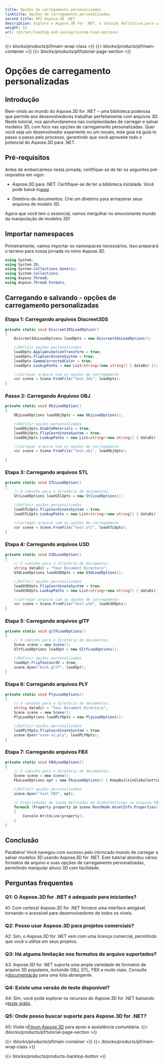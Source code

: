 ```yaml
---
title: Opções de carregamento personalizadas
linktitle: Opções de carregamento personalizadas
second_title: API Aspose.3D .NET
description: Explore o Aspose.3D for .NET, a solução definitiva para carregamento e salvamento contínuo de modelos 3D.
weight: 15
url: /pt/net/loading-and-saving/custom-load-options/
---
```


{{< blocks/products/pf/main-wrap-class >}}
{{< blocks/products/pf/main-container >}}
{{< blocks/products/pf/tutorial-page-section >}}

# Opções de carregamento personalizadas

## Introdução

Bem-vindo ao mundo do Aspose.3D for .NET – uma biblioteca poderosa que permite aos desenvolvedores trabalhar perfeitamente com arquivos 3D. Neste tutorial, nos aprofundaremos nas complexidades de carregar e salvar modelos 3D, com foco nas opções de carregamento personalizadas. Quer você seja um desenvolvedor experiente ou um novato, este guia irá guiá-lo passo a passo pelo processo, garantindo que você aproveite todo o potencial do Aspose.3D para .NET.

## Pré-requisitos

Antes de embarcarmos nesta jornada, certifique-se de ter os seguintes pré-requisitos em vigor:

-  Aspose.3D para .NET: Certifique-se de ter a biblioteca instalada. Você pode baixá-lo[aqui](https://releases.aspose.com/3d/net/).

- Diretório de documentos: Crie um diretório para armazenar seus arquivos de modelo 3D.

Agora que você tem o essencial, vamos mergulhar no emocionante mundo da manipulação de modelos 3D!

## Importar namespaces

Primeiramente, vamos importar os namespaces necessários. Isso preparará o terreno para nossa jornada no reino Aspose.3D.

```csharp
using System;
using System.IO;
using System.Collections.Generic;
using System.Collections;
using Aspose.ThreeD;
using Aspose.ThreeD.Formats;
```

## Carregando e salvando - opções de carregamento personalizadas

### Etapa 1: Carregando arquivos Discreet3DS

```csharp
private static void Discreet3DSLoadOption()
{
    Discreet3dsLoadOptions loadOpts = new Discreet3dsLoadOptions();

    //Definir opções personalizadas
    loadOpts.ApplyAnimationTransform = true;
    loadOpts.FlipCoordinateSystem = true;
    loadOpts.GammaCorrectedColor = true;
    loadOpts.LookupPaths = new List<string>(new string[] { dataDir });

    //Carregar arquivo com as opções de carregamento
    var scene = Scene.FromFile("test.3ds", loadOpts);
}
```

### Passo 2: Carregando Arquivos OBJ

```csharp
private static void ObjLoadOption()
{
    ObjLoadOptions loadObjOpts = new ObjLoadOptions();

    //Definir opções personalizadas
    loadObjOpts.EnableMaterials = true;
    loadObjOpts.FlipCoordinateSystem = true;
    loadObjOpts.LookupPaths = new List<string>(new string[] { dataDir });

    //Carregar arquivo com as opções de carregamento
    var scene = Scene.FromFile("test.obj", loadObjOpts);

}
```

### Etapa 3: Carregando arquivos STL

```csharp
private static void STLLoadOption()
{
    // O caminho para o diretório de documentos.
    StlLoadOptions loadSTLOpts = new StlLoadOptions();

    //Definir opções personalizadas
    loadSTLOpts.FlipCoordinateSystem = true;
    loadSTLOpts.LookupPaths = new List<string>(new string[] { dataDir });

    //Carregar arquivo com as opções de carregamento
    var scene = Scene.FromFile("test.stl", loadSTLOpts);
}
```

### Etapa 4: Carregando arquivos U3D

```csharp
private static void U3DLoadOption()
{
    // O caminho para o diretório de documentos.
    string dataDir = "Your Document Directory";
    U3dLoadOptions loadU3DOpts = new U3dLoadOptions();

    //Definir opções personalizadas
    loadU3DOpts.FlipCoordinateSystem = true;
    loadU3DOpts.LookupPaths = new List<string>(new string[] { dataDir });

    //Carregar arquivo com as opções de carregamento
    var scene = Scene.FromFile("test.u3d", loadU3DOpts);
}
```

### Etapa 5: Carregando arquivos glTF

```csharp
private static void glTFLoadOptions()
{
    // O caminho para o diretório de documentos.
    Scene scene = new Scene();
    GltfLoadOptions loadOpt = new GltfLoadOptions();

    //Definir opções personalizadas
    loadOpt.FlipTexCoordV = true;
    scene.Open("Duck.gltf", loadOpt);
}
```

### Etapa 6: Carregando arquivos PLY

```csharp
private static void PlyLoadOptions()
{
    // O caminho para o diretório de documentos.
    string dataDir = "Your Document Directory";
    Scene scene = new Scene();
    PlyLoadOptions loadPLYOpts = new PlyLoadOptions();

    //Definir opções personalizadas
    loadPLYOpts.FlipCoordinateSystem = true;
    scene.Open("vase-v2.ply", loadPLYOpts);
}
```

### Etapa 7: Carregando arquivos FBX

```csharp
private static void FBXLoadOptions()
{
    // O caminho para o diretório de documentos.
    Scene scene = new Scene();
    FbxLoadOptions opt = new FbxLoadOptions() { KeepBuiltinGlobalSettings = true };

    //Definir opções personalizadas
    scene.Open("test.FBX", opt);

    // Propriedades de saída definidas em GlobalSettings no arquivo FBX
    foreach (Property property in scene.RootNode.AssetInfo.Properties)
    {
        Console.WriteLine(property);
    }
}
```

## Conclusão

Parabéns! Você navegou com sucesso pelo intrincado mundo de carregar e salvar modelos 3D usando Aspose.3D for .NET. Este tutorial abordou vários formatos de arquivo e suas opções de carregamento personalizadas, permitindo manipular ativos 3D com facilidade.

## Perguntas frequentes

### Q1: O Aspose.3D for .NET é adequado para iniciantes?

A1: Com certeza! Aspose.3D for .NET fornece uma interface amigável, tornando-o acessível para desenvolvedores de todos os níveis.

### Q2: Posso usar Aspose.3D para projetos comerciais?

A2: Sim, o Aspose.3D for .NET vem com uma licença comercial, permitindo que você o utilize em seus projetos.

### Q3: Há alguma limitação nos formatos de arquivo suportados?

 A3: Aspose.3D for .NET suporta uma ampla variedade de formatos de arquivo 3D populares, incluindo OBJ, STL, FBX e muito mais. Consulte o[documentação](https://reference.aspose.com/3d/net/) para uma lista abrangente.

### Q4: Existe uma versão de teste disponível?

A4: Sim, você pode explorar os recursos do Aspose.3D for .NET baixando o[teste grátis](https://releases.aspose.com/).

### Q5: Onde posso buscar suporte para Aspose.3D for .NET?

 A5: Visite o[Fórum Aspose.3D](https://forum.aspose.com/c/3d/18) para apoio e assistência comunitária.
{{< /blocks/products/pf/tutorial-page-section >}}

{{< /blocks/products/pf/main-container >}}
{{< /blocks/products/pf/main-wrap-class >}}

{{< blocks/products/products-backtop-button >}}
